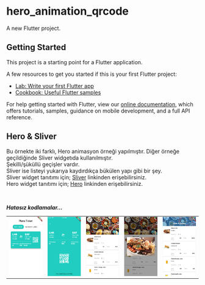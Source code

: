 # hero_animation_qrcode

A new Flutter project.

## Getting Started

This project is a starting point for a Flutter application.

A few resources to get you started if this is your first Flutter project:

- [Lab: Write your first Flutter app](https://flutter.dev/docs/get-started/codelab)
- [Cookbook: Useful Flutter samples](https://flutter.dev/docs/cookbook)

For help getting started with Flutter, view our 
[online documentation](https://flutter.dev/docs), which offers tutorials, 
samples, guidance on mobile development, and a full API reference.

## Hero & Sliver

Bu örnekte iki farklı, Hero animasyon örneği yapılmıştır. Diğer örneğe geçildiğinde Sliver widgetıda kullanılmıştır. </br>Şekilli/şüküllü geçişler vardır.</br> Sliver ise listeyi yukarıya kaydırdıkça bükülen yapı gibi bir şey.  </br>
Sliver widget tanıtımı için;  [Sliver](https://www.youtube.com/watch?v=R9C5KMJKluE)
linkinden erişebilirsiniz. </br>
Hero widget tanıtımı için;   [Hero](https://www.youtube.com/watch?v=Be9UH1kXFDw) linkinden erişebilirsiniz.

</br>

<i><b>Hatasız kodlamalar...</i></b>

<table>
  <tr>
  <td> 
  <img src = "https://github.com/Bucerella/Hero-Sliver/blob/master/images/ss.png" width = 600>
  </td>
  <td>
  <img src = "https://github.com/Bucerella/Hero-Sliver/blob/master/images/ss2.png" width = 600>
  </td>
  <td>
  <img src = "https://github.com/Bucerella/Hero-Sliver/blob/master/images/ss3.png" width = 600>
  
  </td>
 <td>
  <img src = "https://github.com/Bucerella/Hero-Sliver/blob/master/images/ss4.png" width = 600>
  
  </td>
   <td>
  <img src = "https://github.com/Bucerella/Hero-Sliver/blob/master/images/ss5.png" width = 600>
  
  </td>
  </tr>
</table>
